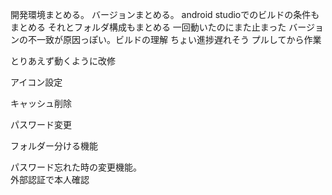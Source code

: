 開発環境まとめる。
バージョンまとめる。
android studioでのビルドの条件もまとめる
それとフォルダ構成もまとめる
一回動いたのにまた止まった
バージョンの不一致が原因っぽい。ビルドの理解
ちょい進捗遅れそう
プルしてから作業

とりあえず動くように改修

アイコン設定

キャッシュ削除

パスワード変更

フォルダー分ける機能

パスワード忘れた時の変更機能。<br>外部認証で本人確認